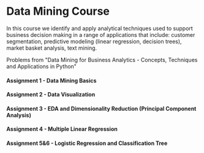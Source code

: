 # Data Mining Course
In this course we identify and apply analytical techniques used to support business decision making in a range of applications that include: customer segmentation, predictive modeling (linear regression, decision trees), market basket analysis, text mining. 

Problems from "Data Mining for Business Analytics - Concepts, Techniques and Applications in Python"

#### Assignment 1 - Data Mining Basics
#### Assignment 2 - Data Visualization
#### Assignment 3 - EDA and Dimensionality Reduction (Principal Component Analysis)
#### Assignment 4 - Multiple Linear Regression
#### Assignment 5&6 - Logistic Regression and Classification Tree

